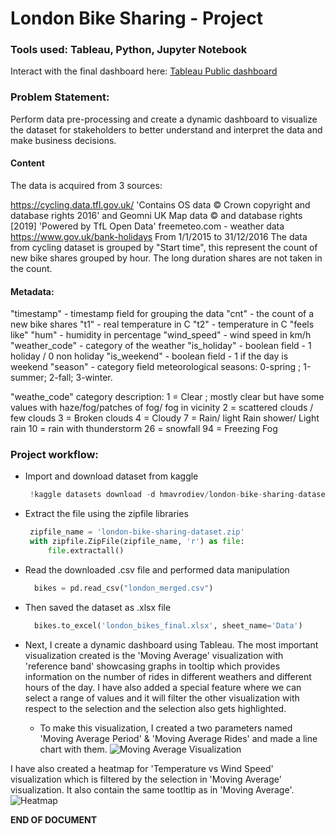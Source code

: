 # London Bike Sharing - Project

### Tools used: Tableau, Python, Jupyter Notebook

Interact with the final dashboard here: [Tableau Public dashboard](https://public.tableau.com/views/LondonBikeSharingDashboard_17076682500710/LondonBikeRidesDashboard?:language=en-US&:display_count=n&:origin=viz_share_link)

### Problem Statement:
Perform data pre-processing and create a dynamic dashboard to visualize the dataset for stakeholders to better understand and interpret the data and make business decisions.

#### Content
The data is acquired from 3 sources:

https://cycling.data.tfl.gov.uk/ 'Contains OS data © Crown copyright and database rights 2016' and Geomni UK Map data © and database rights [2019] 'Powered by TfL Open Data'
freemeteo.com - weather data
https://www.gov.uk/bank-holidays
From 1/1/2015 to 31/12/2016
The data from cycling dataset is grouped by "Start time", this represent the count of new bike shares grouped by hour. The long duration shares are not taken in the count.

#### Metadata:
"timestamp" - timestamp field for grouping the data
"cnt" - the count of a new bike shares
"t1" - real temperature in C
"t2" - temperature in C "feels like"
"hum" - humidity in percentage
"wind_speed" - wind speed in km/h
"weather_code" - category of the weather
"is_holiday" - boolean field - 1 holiday / 0 non holiday
"is_weekend" - boolean field - 1 if the day is weekend
"season" - category field meteorological seasons: 0-spring ; 1-summer; 2-fall; 3-winter.

"weathe_code" category description:
1 = Clear ; mostly clear but have some values with haze/fog/patches of fog/ fog in vicinity 2 = scattered clouds / few clouds 3 = Broken clouds 4 = Cloudy 7 = Rain/ light Rain shower/ Light rain 10 = rain with thunderstorm 26 = snowfall 94 = Freezing Fog

### Project workflow:

- Import and download dataset from kaggle
  
   ```python
    !kaggle datasets download -d hmavrodiev/london-bike-sharing-dataset
   
- Extract the file using the zipfile libraries
  
   ```python
    zipfile_name = 'london-bike-sharing-dataset.zip'
    with zipfile.ZipFile(zipfile_name, 'r') as file:
        file.extractall()

- Read the downloaded .csv file and performed data manipulation
  
  ```python
    bikes = pd.read_csv("london_merged.csv")

- Then saved the dataset as .xlsx file
  
  ```python
    bikes.to_excel('london_bikes_final.xlsx', sheet_name='Data')

- Next, I create a dynamic dashboard using Tableau.
The most important visualization created is the 'Moving Average' visualization with 'reference band' showcasing graphs in tooltip which provides information on the number of rides in different weathers and different hours of the day. I have also added a special feature where we can select a range of values and it will filter the other visualization with respect to the selection and the selection also gets highlighted.
  - To make this visualization, I created a two parameters named 'Moving Average Period' & 'Moving Average Rides' and made a line chart with them.
  ![Moving Average Visualization](images/moving_avg_viz.png)

I have also created a heatmap for 'Temperature vs Wind Speed' visualization which is filtered by the selection in 'Moving Average' visualization. It also contain the same tootltip as in 'Moving Average'.
  ![Heatmap](images/heatmap.png)

  **END OF DOCUMENT**
